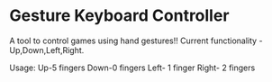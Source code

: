 # Gesture Keyboard Controller
A tool to control games using hand gestures!!
Current functionality - Up,Down,Left,Right.

Usage:
Up-5 fingers
Down-0 fingers
Left- 1 finger
Right- 2 fingers
